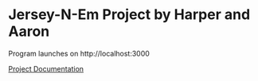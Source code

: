 <h1>Jersey-N-Em Project by Harper and Aaron</h1>
Program launches on http://localhost:3000

[Project Documentation](https://github.com/harperkerstens/Jersey-N-Em/blob/52be40dbc4b658fa63325ac40cc718f35e5ec77a/projectDocumentation/JerseyNEmDocumentation.pdf)

